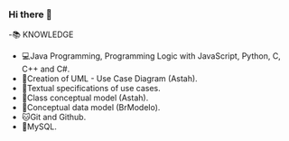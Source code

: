 ### Hi there 👋

-📚 KNOWLEDGE
- 💻Java Programming, Programming Logic with JavaScript, Python, C, C++ and C#.
- 📑Creation of UML - Use Case Diagram (Astah).
- 📄Textual specifications of use cases.
- 📜Class conceptual model (Astah).
- 📃Conceptual data model (BrModelo).
- 🐱Git and Github.
- 🐬MySQL.
